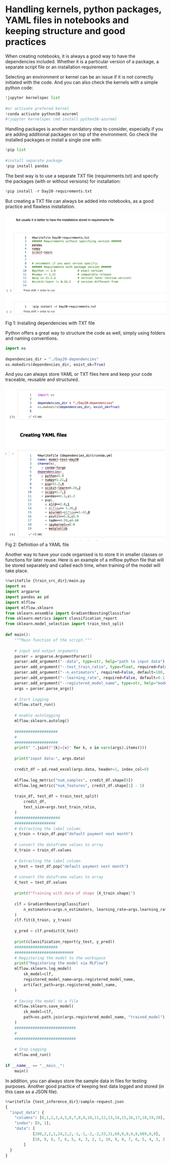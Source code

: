 # Handling kernels, python packages, YAML files in notebooks and keeping structure and good practices

When creating notebooks, it is always a good way to have the dependencies included. Whether it is a particular version of a package, a separate script file or an installation requirement.

Selecting an environment or kernel can be an issue if it is not correctly initiated with the code. And you can also check the kernels with a simple python code:

```py
!jupyter kernelspec list
 
#or activate prefered kernel
!conda activate python38-azureml
#!jupyter kernelspec cmd install python38-azureml
```

Handling packages is another mandatory step to consider, especially if you are adding additional packages on top of the environment. Go check the installed packages or install a single one with:

```py
!pip list
 
#install separate package
!pip install pandas
```

The best way is to use a separate TXT file (requirements.txt) and specify the packages (with or without versions) for installation:

```py
!pip install -r Day20-requirements.txt
```

But creating a TXT file can always be added into notebooks, as a good practice and flawless installation.

![](imgs/img20_01.png)
Fig 1: Installing dependencies with TXT file

Python offers a great way to structure the code as well, simply using folders and naming conventions.

```py
import os
 
dependencies_dir = "./Day20-dependencies"
os.makedirs(dependencies_dir, exist_ok=True)
```

And you can always store YAML or TXT files here and keep your code traceable, reusable and structured.


![](imgs/img20_02.png)
Fig 2: Definition of a YAML file


Another way to have your code organised is to store it in smaller classes or functions for later reuse. Here is an example of a mlflow python file that will be stored separately and called each time, when training of the model will take place.

```py
%%writefile {train_src_dir}/main.py
import os
import argparse
import pandas as pd
import mlflow
import mlflow.sklearn
from sklearn.ensemble import GradientBoostingClassifier
from sklearn.metrics import classification_report
from sklearn.model_selection import train_test_split
 
def main():
    """Main function of the script."""
 
    # input and output arguments
    parser = argparse.ArgumentParser()
    parser.add_argument("--data", type=str, help="path to input data")
    parser.add_argument("--test_train_ratio", type=float, required=False, default=0.25)
    parser.add_argument("--n_estimators", required=False, default=100, type=int)
    parser.add_argument("--learning_rate", required=False, default=0.1, type=float)
    parser.add_argument("--registered_model_name", type=str, help="model name")
    args = parser.parse_args()
    
    # Start Logging
    mlflow.start_run()
 
    # enable autologging
    mlflow.sklearn.autolog()
 
    ###################
    #
    ###################
    print(" ".join(f"{k}={v}" for k, v in vars(args).items()))
 
    print("input data:", args.data)
     
    credit_df = pd.read_excel(args.data, header=1, index_col=0)
 
    mlflow.log_metric("num_samples", credit_df.shape[0])
    mlflow.log_metric("num_features", credit_df.shape[1] - 1)
 
    train_df, test_df = train_test_split(
        credit_df,
        test_size=args.test_train_ratio,
    )
    ####################
    ##################
    # Extracting the label column
    y_train = train_df.pop("default payment next month")
 
    # convert the dataframe values to array
    X_train = train_df.values
 
    # Extracting the label column
    y_test = test_df.pop("default payment next month")
 
    # convert the dataframe values to array
    X_test = test_df.values
 
    print(f"Training with data of shape {X_train.shape}")
 
    clf = GradientBoostingClassifier(
        n_estimators=args.n_estimators, learning_rate=args.learning_rate
    )
    clf.fit(X_train, y_train)
 
    y_pred = clf.predict(X_test)
 
    print(classification_report(y_test, y_pred))
    ###################
    ##########################
    # Registering the model to the workspace
    print("Registering the model via MLFlow")
    mlflow.sklearn.log_model(
        sk_model=clf,
        registered_model_name=args.registered_model_name,
        artifact_path=args.registered_model_name,
    )
 
    # Saving the model to a file
    mlflow.sklearn.save_model(
        sk_model=clf,
        path=os.path.join(args.registered_model_name, "trained_model"),
    )
    ###########################
    #
    ###########################
     
    # Stop Logging
    mlflow.end_run()
 
if __name__ == "__main__":
    main()
```

In addition, you can always store the sample data in files for testing purposes. Another good practice of keeping test data logged and stored (in this case as a JSON file).



```py
%%writefile {test_inference_dir}/sample-request.json
{
  "input_data": {
    "columns": [0,1,2,3,4,5,6,7,8,9,10,11,12,13,14,15,16,17,18,19,20],
    "index": [0, 1],
    "data": [
            [200,2,2,1,24,2,2,-1,-1,-2,-2,33,31,69,0,0,0,0,689,0,0],
            [10, 9, 8, 7, 6, 5, 4, 3, 2, 1, 10, 9, 8, 7, 6, 5, 4, 3, 2, 1, 10]
        ]
  }
}
```

